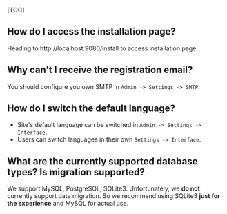 [TOC]

## How do I access the installation page?

Heading to http://localhost:9080/install to access installation page.

## Why can't I receive the registration email?

You should configure you own SMTP in `Admin -> Settings -> SMTP`.

## How do I switch the default language?

- Site's default language can be switched in `Admin -> Settings -> Interface`.
- Users can switch languages in their own `Settings -> Interface`.

## What are the currently supported database types? Is migration supported?

We support MySQL, PostgreSQL, SQLite3. Unfortunately, we **do not** currently support data migration.
So we recommend using SQLite3 **just for the experience** and MySQL for actual use.
